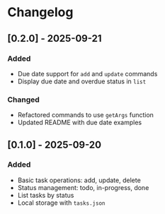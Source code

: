 # Changelog

## [0.2.0] - 2025-09-21
### Added
- Due date support for `add` and `update` commands
- Display due date and overdue status in `list`

### Changed
- Refactored commands to use `getArgs` function
- Updated README with due date examples

## [0.1.0] - 2025-09-20
### Added
- Basic task operations: add, update, delete
- Status management: todo, in-progress, done
- List tasks by status
- Local storage with `tasks.json`